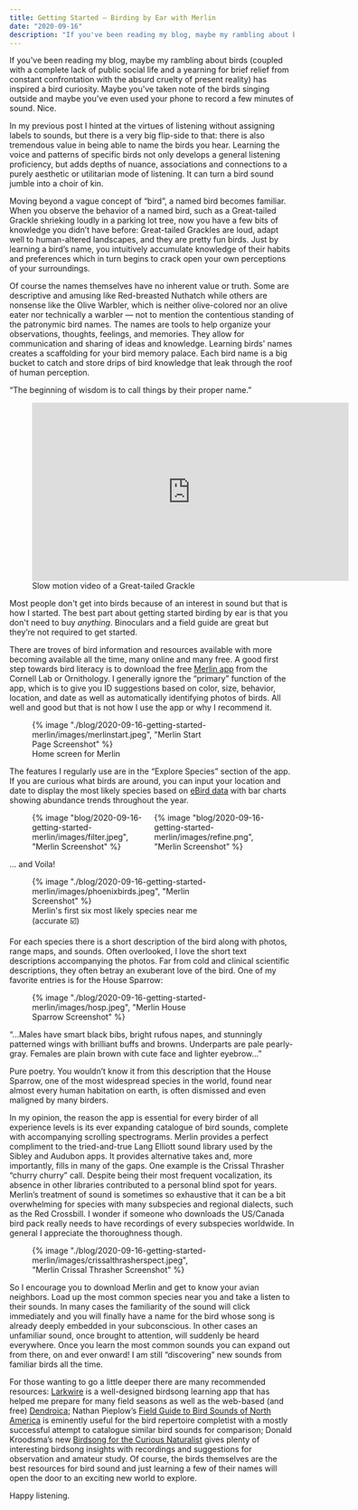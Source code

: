 ```yaml
---
title: Getting Started – Birding by Ear with Merlin
date: "2020-09-16"
description: "If you've been reading my blog, maybe my rambling about birds (coupled with a complete lack of public social life and a yearning for brief relief from constant confrontation with the absurd cruelty of present reality) has inspired a bird curiosity. Maybe you've taken note of the birds singing outside and maybe you've even used your phone to record a few minutes of sound. Nice."
---
```


If you've been reading my blog, maybe my rambling about birds (coupled with a complete lack of public social life and a yearning for brief relief from constant confrontation with the absurd cruelty of present reality) has inspired a bird curiosity. Maybe you've taken note of the birds singing outside and maybe you've even used your phone to record a few minutes of sound. Nice.

In my previous post I hinted at the virtues of listening without assigning labels to sounds, but there is a very big flip-side to that: there is also tremendous value in being able to name the birds you hear. Learning the voice and patterns of specific birds not only develops a general listening proficiency, but adds depths of nuance, associations and connections to a purely aesthetic or utilitarian mode of listening. It can turn a bird sound jumble into a choir of kin. 

Moving beyond a vague concept of “bird”, a named bird becomes familiar. When you observe the behavior of a named bird, such as a Great-tailed Grackle shrieking loudly in a parking lot tree, now you have a few bits of knowledge you didn’t have before: Great-tailed Grackles are loud, adapt well to human-altered landscapes, and they are pretty fun birds. Just by learning a bird’s name, you intuitively accumulate knowledge of their habits and preferences which in turn begins to crack open your own perceptions of your surroundings.

Of course the names themselves have no inherent value or truth. Some are descriptive and amusing like Red-breasted Nuthatch while others are nonsense like the Olive Warbler, which is neither olive-colored nor an olive eater nor technically a warbler — not to mention the contentious standing of the patronymic bird names. The names are tools to help organize your observations, thoughts, feelings, and memories. They allow for communication and sharing of ideas and knowledge. Learning birds' names creates a scaffolding for your bird memory palace. Each bird name is a big bucket to catch and store drips of bird knowledge that leak through the roof of human perception.

<div class="quote-largetext">
“The beginning of wisdom is to call things by their proper name.”
</div>

<div class="center">
    <figure>
        <iframe width="560" height="315" src="https://www.youtube.com/embed/kgHnyPvuRNE" title="YouTube video player" frameborder="0" allow="accelerometer; autoplay; clipboard-write; encrypted-media; gyroscope; picture-in-picture" allowfullscreen></iframe>
        <figcaption>Slow motion video of a Great-tailed Grackle </figcaption>
    </figure>
</div>

Most people don't get into birds because of an interest in sound but that is how I started. The best part about getting started birding by ear is that you don't need to buy *anything*. Binoculars and a field guide are great but they’re not required to get started.

There are troves of bird information and resources available with more becoming available all the time, many online and many free. A good first step towards bird literacy is to download the free [Merlin app](https://merlin.allaboutbirds.org/) from the Cornell Lab or Ornithology. I generally ignore the “primary” function of the app, which is to give you ID suggestions based on color, size, behavior, location, and date as well as automatically identifying photos of birds. All well and good but that is not how I use the app or why I recommend it.

<figure class="center" style="width: 20rem">
{% image "./blog/2020-09-16-getting-started-merlin/images/merlinstart.jpeg", "Merlin Start Page Screenshot" %}
<figcaption>Home screen for Merlin</figcaption>
</figure>

The features I regularly use are in the “Explore Species” section of the app. If you are curious what birds are around, you can input your location and date to display the most likely species based on [eBird data](https://ebird.org/about) with bar charts showing abundance trends throughout the year. 

<figure class="center" style="display: flex; flex-direction: row; gap: 10px;">
    <div>
    {% image "blog/2020-09-16-getting-started-merlin/images/filter.jpeg", "Merlin Screenshot" %}
    </div>
    <div>
    {% image "blog/2020-09-16-getting-started-merlin/images/refine.png", "Merlin Screenshot" %}
    <div>
</figure>

... and Voila!

<figure class="center" style="width: 20rem">
{% image "./blog/2020-09-16-getting-started-merlin/images/phoenixbirds.jpeg", "Merlin Screenshot" %}
<figcaption>Merlin's first six most likely species near me (accurate ☑️)</figcaption>
</figure>

For each species there is a short description of the bird along with photos, range maps, and sounds. Often overlooked, I love the short text descriptions accompanying the photos. Far from cold and clinical scientific descriptions, they often betray an exuberant love of the bird. One of my favorite entries is for the House Sparrow:

<figure class="center" style="width: 20rem">
{% image "./blog/2020-09-16-getting-started-merlin/images/hosp.jpeg", "Merlin House Sparrow Screenshot" %}
</figure>

<div class="quote-largetext">
“…Males have smart black bibs, bright rufous napes, and stunningly patterned wings with brilliant buffs and browns. Underparts are pale pearly-gray. Females are plain brown with cute face and lighter eyebrow…”
</div>

Pure poetry. You wouldn’t know it from this description that the House Sparrow, one of the most widespread species in the world, found near almost every human habitation on earth, is often dismissed and even maligned by many birders.

In my opinion, the reason the app is essential for every birder of all experience levels is its ever expanding catalogue of bird sounds, complete with accompanying scrolling spectrograms. Merlin provides a perfect compliment to the tried-and-true Lang Elliott sound library used by the Sibley and Audubon apps. It provides alternative takes and, more importantly, fills in many of the gaps. One example is the Crissal Thrasher “churry churry” call. Despite being their most frequent vocalization, its absence in other libraries contributed to a personal blind spot for years. Merlin’s treatment of sound is sometimes so exhaustive that it can be a bit overwhelming for species with many subspecies and regional dialects, such as the Red Crossbill. I wonder if someone who downloads the US/Canada bird pack really needs to have recordings of every subspecies worldwide. In general I appreciate the thoroughness though.

<figure class="center" style="width: 20rem">
{% image "./blog/2020-09-16-getting-started-merlin/images/crissalthrasherspect.jpeg", "Merlin Crissal Thrasher Screenshot" %}
</figure>

So I encourage you to download Merlin and get to know your avian neighbors. Load up the most common species near you and take a listen to their sounds. In many cases the familiarity of the sound will click immediately and you will finally have a name for the bird whose song is already deeply embedded in your subconscious.  In other cases an unfamiliar sound, once brought to attention, will suddenly be heard everywhere. Once you learn the most common sounds you can expand out from there, on and ever onward! I am still “discovering” new sounds from familiar birds all the time.

<p id="recs"></p>

For those wanting to go a little deeper there are many recommended resources: [Larkwire](https://www.larkwire.com/) is a well-designed birdsong learning app that has helped me prepare for many field seasons as well as the web-based (and free) [Dendroica](https://www.natureinstruct.org/dendroica/); Nathan Pieplow’s [Field Guide to Bird Sounds of North America](https://earbirding.com/blog/book) is eminently useful for the bird repertoire completist with a mostly successful attempt to catalogue similar bird sounds for comparison; Donald Kroodsma’s new [Birdsong for the Curious Naturalist](http://www.birdsongforthecurious.com/) gives plenty of interesting birdsong insights with recordings and suggestions for observation and amateur study. Of course, the birds themselves are the best resources for bird sound and just learning a few of their names will open the door to an exciting new world to explore.

Happy listening.
